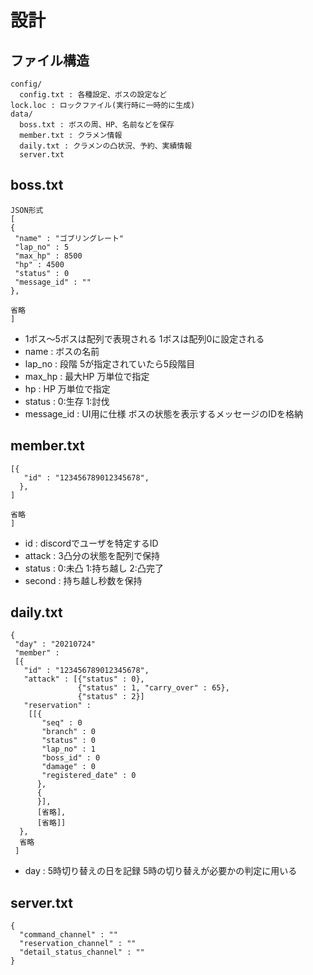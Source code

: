 # 設計

## ファイル構造 

~~~
config/
  config.txt : 各種設定、ボスの設定など  
lock.loc : ロックファイル(実行時に一時的に生成)  
data/  
  boss.txt : ボスの周、HP、名前などを保存  
  member.txt : クラメン情報  
  daily.txt : クラメンの凸状況、予約、実績情報
  server.txt
~~~

## boss.txt

~~~
JSON形式
[
{
 "name" : "ゴブリングレート"
 "lap_no" : 5
 "max_hp" : 8500
 "hp" : 4500
 "status" : 0
 "message_id" : ""
},

省略
]
~~~
 * 1ボス～5ボスは配列で表現される 1ボスは配列0に設定される
 * name : ボスの名前 
 * lap_no : 段階 5が指定されていたら5段階目 
 * max_hp : 最大HP 万単位で指定 
 * hp : HP 万単位で指定
 * status : 0:生存 1:討伐
 * message_id : UI用に仕様 ボスの状態を表示するメッセージのIDを格納

## member.txt

~~~
[{
   "id" : "123456789012345678",
  },
]

省略
]
~~~

 * id : discordでユーザを特定するID  
 * attack : 3凸分の状態を配列で保持  
 * status : 0:未凸 1:持ち越し 2:凸完了  
 * second : 持ち越し秒数を保持  

## daily.txt
~~~
{
 "day" : "20210724"
 "member" :
 [{
   "id" : "123456789012345678",
   "attack" : [{"status" : 0},
               {"status" : 1, "carry_over" : 65},
               {"status" : 2}]
   "reservation" :
    [[{
       "seq" : 0
       "branch" : 0
       "status" : 0
       "lap_no" : 1
       "boss_id" : 0
       "damage" : 0
       "registered_date" : 0
      },
      {
      }],
      [省略],
      [省略]]
  },
  省略
 ]
~~~

 * day : 5時切り替えの日を記録 5時の切り替えが必要かの判定に用いる

## server.txt
~~~
{
  "command_channel" : ""
  "reservation_channel" : ""
  "detail_status_channel" : ""
}
~~~
